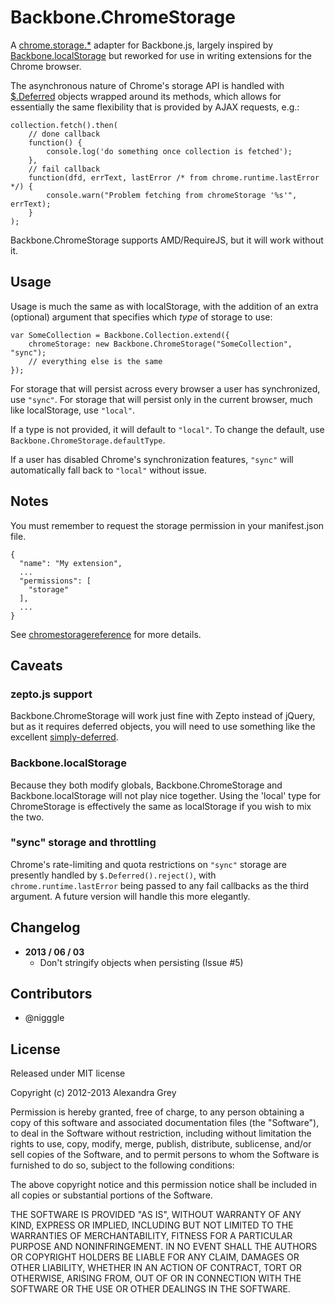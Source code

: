 # Backbone.ChromeStorage

A [chrome.storage.*][cs] adapter for Backbone.js, largely inspired by [Backbone.localStorage][bbls] but reworked for use in writing extensions for the Chrome browser.

The asynchronous nature of Chrome's storage API is handled with [$.Deferred][dfd] objects wrapped around its methods, which allows for essentially the same flexibility that is provided by AJAX requests, e.g.:

    collection.fetch().then(
        // done callback
        function() {
            console.log('do something once collection is fetched');
        },
        // fail callback
        function(dfd, errText, lastError /* from chrome.runtime.lastError */) {
            console.warn("Problem fetching from chromeStorage '%s'", errText);
        }
    );


Backbone.ChromeStorage supports AMD/RequireJS, but it will work without it.

## Usage
Usage is much the same as with localStorage, with the addition of
an extra (optional) argument that specifies which _type_ of storage to use:

    var SomeCollection = Backbone.Collection.extend({
        chromeStorage: new Backbone.ChromeStorage("SomeCollection", "sync");
        // everything else is the same
    });

For storage that will persist across every browser a user has synchronized, use `"sync"`. For storage that will persist only in the current browser, much like localStorage, use `"local"`.

If a type is not provided, it will default to `"local"`. To change the default, use `Backbone.ChromeStorage.defaultType`.

If a user has disabled Chrome's synchronization features, `"sync"` will automatically fall back to `"local"` without issue.

## Notes

You must remember to request the storage permission in your manifest.json file.

    {
      "name": "My extension",
      ...
      "permissions": [
        "storage"
      ],
      ...
    }

See [chromestoragereference] for more details.

## Caveats

### zepto.js support

Backbone.ChromeStorage will work just fine with Zepto instead of jQuery, but as it requires deferred objects, you will need to use something like the excellent [simply-deferred].

### Backbone.localStorage

Because they both modify globals, Backbone.ChromeStorage and Backbone.localStorage will not play nice together. Using the 'local' type for ChromeStorage is effectively the same as localStorage if you wish to mix the two.

### "sync" storage and throttling
Chrome's rate-limiting and quota restrictions on `"sync"` storage are presently handled by `$.Deferred().reject()`, with `chrome.runtime.lastError` being passed to any fail callbacks as the third argument. A future version will handle this more elegantly.

## Changelog
* **2013 / 06 / 03**
    - Don't stringify objects when persisting (Issue #5)

## Contributors
* @nigggle


## License
Released under MIT license

Copyright (c) 2012-2013 Alexandra Grey

Permission is hereby granted, free of charge, to any person obtaining a copy of this software and associated documentation files (the "Software"), to deal in the Software without restriction, including without limitation the rights to use, copy, modify, merge, publish, distribute, sublicense, and/or sell copies of the Software, and to permit persons to whom the Software is furnished to do so, subject to the following conditions:

The above copyright notice and this permission notice shall be included in all copies or substantial portions of the Software.

THE SOFTWARE IS PROVIDED "AS IS", WITHOUT WARRANTY OF ANY KIND, EXPRESS OR IMPLIED, INCLUDING BUT NOT LIMITED TO THE WARRANTIES OF MERCHANTABILITY, FITNESS FOR A PARTICULAR PURPOSE AND NONINFRINGEMENT. IN NO EVENT SHALL THE AUTHORS OR COPYRIGHT HOLDERS BE LIABLE FOR ANY CLAIM, DAMAGES OR OTHER LIABILITY, WHETHER IN AN ACTION OF CONTRACT, TORT OR OTHERWISE, ARISING FROM, OUT OF OR IN CONNECTION WITH THE SOFTWARE OR THE USE OR OTHER DEALINGS IN THE SOFTWARE.

[cs]: https://developer.chrome.com/extensions/storage.html "chrome.storage documentation"
[dfd]: http://api.jquery.com/category/deferred-object/ "$.Deferred documentation"
[bbls]: https://github.com/jeromegn/Backbone.localStorage
[simply-deferred]: https://github.com/sudhirj/simply-deferred "Simply Deferred"
[chromestoragereference]: https://developer.chrome.com/apps/storage.html "chrome.storage reference guide"
